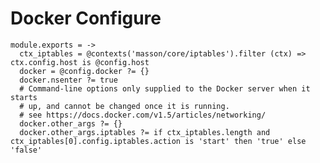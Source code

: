 
# Docker Configure

    module.exports = ->
      ctx_iptables = @contexts('masson/core/iptables').filter (ctx) => ctx.config.host is @config.host 
      docker = @config.docker ?= {}
      docker.nsenter ?= true
      # Command-line options only supplied to the Docker server when it starts 
      # up, and cannot be changed once it is running.
      # see https://docs.docker.com/v1.5/articles/networking/
      docker.other_args ?= {}
      docker.other_args.iptables ?= if ctx_iptables.length and ctx_iptables[0].config.iptables.action is 'start' then 'true' else 'false'
